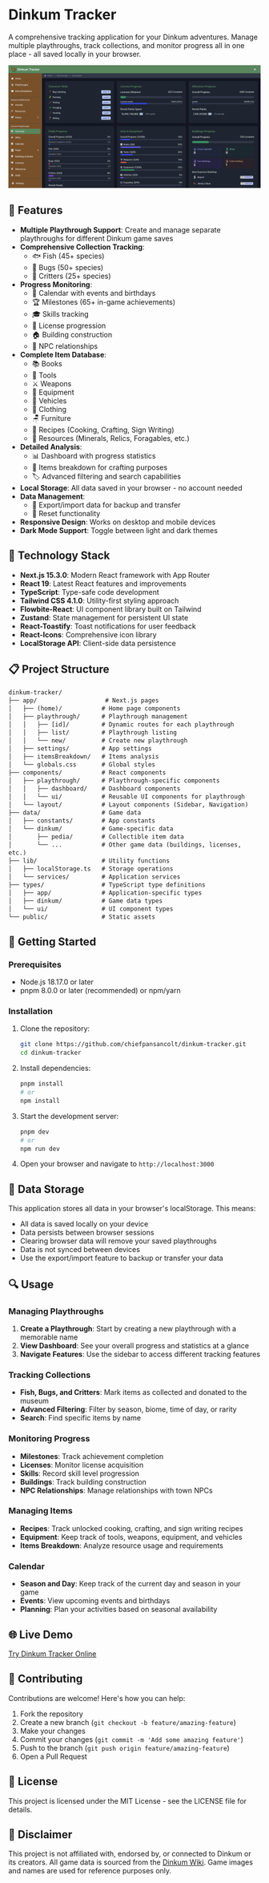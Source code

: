 # Dinkum Tracker

A comprehensive tracking application for your Dinkum adventures. Manage multiple playthroughs, track collections, and monitor progress all in one place - all saved locally in your browser.

![Dinkum Tracker Overview](.github/images/Dinkum_Tracker_Overview.png)

## 🌟 Features

- **Multiple Playthrough Support**: Create and manage separate playthroughs for different Dinkum game saves
- **Comprehensive Collection Tracking**:
  - 🐟 Fish (45+ species)
  - 🦋 Bugs (50+ species)
  - 🦀 Critters (25+ species)
- **Progress Monitoring**:
  - 📅 Calendar with events and birthdays
  - 🏆 Milestones (65+ in-game achievements)
  - 🎓 Skills tracking
  - 📜 License progression
  - 🏠 Building construction
  - 👫 NPC relationships
- **Complete Item Database**:
  - 📚 Books
  - 🔨 Tools
  - ⚔️ Weapons
  - 🎒 Equipment
  - 🚗 Vehicles
  - 👕 Clothing
  - 🪑 Furniture
  - 📝 Recipes (Cooking, Crafting, Sign Writing)
  - 💎 Resources (Minerals, Relics, Foragables, etc.)
- **Detailed Analysis**:
  - 📊 Dashboard with progress statistics
  - 🧮 Items breakdown for crafting purposes
  - 🏷️ Advanced filtering and search capabilities
- **Local Storage**: All data saved in your browser - no account needed
- **Data Management**:
  - 💾 Export/import data for backup and transfer
  - 🔄 Reset functionality
- **Responsive Design**: Works on desktop and mobile devices
- **Dark Mode Support**: Toggle between light and dark themes

## 🔧 Technology Stack

- **Next.js 15.3.0**: Modern React framework with App Router
- **React 19**: Latest React features and improvements
- **TypeScript**: Type-safe code development
- **Tailwind CSS 4.1.0**: Utility-first styling approach
- **Flowbite-React**: UI component library built on Tailwind
- **Zustand**: State management for persistent UI state
- **React-Toastify**: Toast notifications for user feedback
- **React-Icons**: Comprehensive icon library
- **LocalStorage API**: Client-side data persistence

## 📋 Project Structure

```text
dinkum-tracker/
├── app/                   # Next.js pages
│   ├── (home)/           # Home page components
│   ├── playthrough/      # Playthrough management
│   │   ├── [id]/         # Dynamic routes for each playthrough
│   │   ├── list/         # Playthrough listing
│   │   └── new/          # Create new playthrough
│   ├── settings/         # App settings
│   ├── itemsBreakdown/   # Items analysis
│   └── globals.css       # Global styles
├── components/           # React components
│   ├── playthrough/      # Playthrough-specific components
│   │   ├── dashboard/    # Dashboard components
│   │   └── ui/           # Reusable UI components for playthrough
│   └── layout/           # Layout components (Sidebar, Navigation)
├── data/                 # Game data
│   ├── constants/        # App constants
│   └── dinkum/           # Game-specific data
│       ├── pedia/        # Collectible item data
│       └── ...           # Other game data (buildings, licenses, etc.)
├── lib/                  # Utility functions
│   ├── localStorage.ts   # Storage operations
│   └── services/         # Application services
├── types/                # TypeScript type definitions
│   ├── app/              # Application-specific types
│   ├── dinkum/           # Game data types
│   └── ui/               # UI component types
└── public/               # Static assets
```

## 🚀 Getting Started

### Prerequisites

- Node.js 18.17.0 or later
- pnpm 8.0.0 or later (recommended) or npm/yarn

### Installation

1. Clone the repository:

   ```bash
   git clone https://github.com/chiefpansancolt/dinkum-tracker.git
   cd dinkum-tracker
   ```

2. Install dependencies:

   ```bash
   pnpm install
   # or
   npm install
   ```

3. Start the development server:

   ```bash
   pnpm dev
   # or
   npm run dev
   ```

4. Open your browser and navigate to `http://localhost:3000`

## 💾 Data Storage

This application stores all data in your browser's localStorage. This means:

- All data is saved locally on your device
- Data persists between browser sessions
- Clearing browser data will remove your saved playthroughs
- Data is not synced between devices
- Use the export/import feature to backup or transfer your data

## 🔍 Usage

### Managing Playthroughs

1. **Create a Playthrough**: Start by creating a new playthrough with a memorable name
2. **View Dashboard**: See your overall progress and statistics at a glance
3. **Navigate Features**: Use the sidebar to access different tracking features

### Tracking Collections

- **Fish, Bugs, and Critters**: Mark items as collected and donated to the museum
- **Advanced Filtering**: Filter by season, biome, time of day, or rarity
- **Search**: Find specific items by name

### Monitoring Progress

- **Milestones**: Track achievement completion
- **Licenses**: Monitor license acquisition
- **Skills**: Record skill level progression
- **Buildings**: Track building construction
- **NPC Relationships**: Manage relationships with town NPCs

### Managing Items

- **Recipes**: Track unlocked cooking, crafting, and sign writing recipes
- **Equipment**: Keep track of tools, weapons, equipment, and vehicles
- **Items Breakdown**: Analyze resource usage and requirements

### Calendar

- **Season and Day**: Keep track of the current day and season in your game
- **Events**: View upcoming events and birthdays
- **Planning**: Plan your activities based on seasonal availability

## 🌐 Live Demo

[Try Dinkum Tracker Online](https://your-deployment-url.vercel.app)

## 🤝 Contributing

Contributions are welcome! Here's how you can help:

1. Fork the repository
2. Create a new branch (`git checkout -b feature/amazing-feature`)
3. Make your changes
4. Commit your changes (`git commit -m 'Add some amazing feature'`)
5. Push to the branch (`git push origin feature/amazing-feature`)
6. Open a Pull Request

## 📝 License

This project is licensed under the MIT License - see the LICENSE file for details.

## 📢 Disclaimer

This project is not affiliated with, endorsed by, or connected to Dinkum or its creators. All game data is sourced from the [Dinkum Wiki](https://dinkum.fandom.com/wiki/Dinkum_Wiki). Game images and names are used for reference purposes only.
